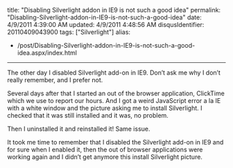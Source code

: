 title: "Disabling Silverlight addon in IE9 is not such a good idea"
permalink: "Disabling-Silverlight-addon-in-IE9-is-not-such-a-good-idea"
date: 4/9/2011 4:39:00 AM
updated: 4/9/2011 4:48:56 AM
disqusIdentifier: 20110409043900
tags: ["Silverlight"]
alias:
 - /post/Disabling-Silverlight-addon-in-IE9-is-not-such-a-good-idea.aspx/index.html
---
The other day I disabled Silverlight add-on in IE9. Don’t ask me why I don’t really remember, and I prefer not.

Several days after that I started an out of the browser application, ClickTime which we use to report our hours. And I got a weird JavaScript error a la IE with a white window and the picture asking me to install Silverlight. I checked that it was still installed and it was, no problem.
<!-- more -->

Then I uninstalled it and reinstalled it! Same issue.

It took me time to remember that I disabled the Silverlight add-on in IE9 and for sure when I enabled it, then the out of browser applications were working again and I didn’t get anymore this install Silverlight picture.
